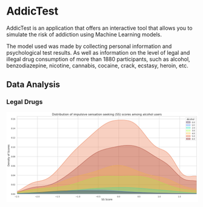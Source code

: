 # AddicTest
AddicTest is an application that offers an interactive tool that allows you to simulate the risk of addiction using Machine Learning models.  

The model used was made by collecting personal information and psychological test results. As well as information on the level of legal and illegal drug consumption of more than 1880 participants, such as alcohol, benzodiazepine, nicotine, cannabis, cocaine, crack, ecstasy, heroin, etc.


## Data Analysis

### Legal Drugs

![plot](./graphs/ss_vs_alcohol.png)
